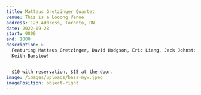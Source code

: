 ```yaml
---
title: Mattaus Gretzinger Quartet
venue: This is a Looong Venue
address: 123 Address, Toronto, ON
date: 2022-09-28
start: 0800
end: 1000
description: >-
  Featuring Mattaus Gretzinger, David Hodgson, Eric Liang, Jack Johnston, and
  Keith Barstow!


  $10 with reservation, $15 at the door.
image: /images/uploads/bass-myw.jpeg
imagePosition: object-right
---
```


